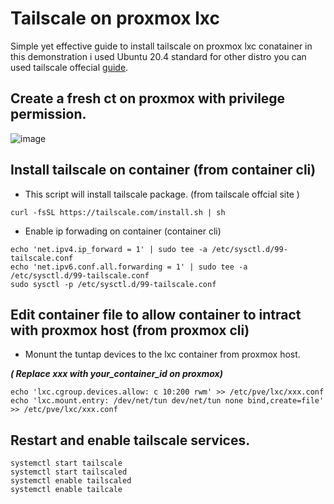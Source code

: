 # Tailscale on proxmox lxc

Simple yet effective guide to install tailscale on proxmox lxc conatainer in this demonstration i used Ubuntu 20.4 standard for other distro you can used tailscale offecial [guide](https://tailscale.com/download/linux/oracle-linux-8).

## Create a fresh ct on proxmox with privilege permission.

![image](https://github.com/idhirandar/test-01/blob/main/img/01.png)

## Install tailscale on container (from container cli)

- This script will install tailscale package. (from tailscale offcial site )

```shell
curl -fsSL https://tailscale.com/install.sh | sh
```

- Enable ip forwading on container (container cli)

```shell
echo 'net.ipv4.ip_forward = 1' | sudo tee -a /etc/sysctl.d/99-tailscale.conf
echo 'net.ipv6.conf.all.forwarding = 1' | sudo tee -a /etc/sysctl.d/99-tailscale.conf
sudo sysctl -p /etc/sysctl.d/99-tailscale.conf
```

## Edit container file to allow container to intract with proxmox host (from proxmox cli)

- Monunt the tuntap devices to the lxc container from proxmox host.

***( Replace xxx with your_container_id on proxmox)***

```shell
echo 'lxc.cgroup.devices.allow: c 10:200 rwm' >> /etc/pve/lxc/xxx.conf
echo 'lxc.mount.entry: /dev/net/tun dev/net/tun none bind,create=file' >> /etc/pve/lxc/xxx.conf
```

## Restart and enable tailscale services.

```shell
systemctl start tailscale
systemctl start tailscaled
systemctl enable tailscaled
systemctl enable tailcale
```
